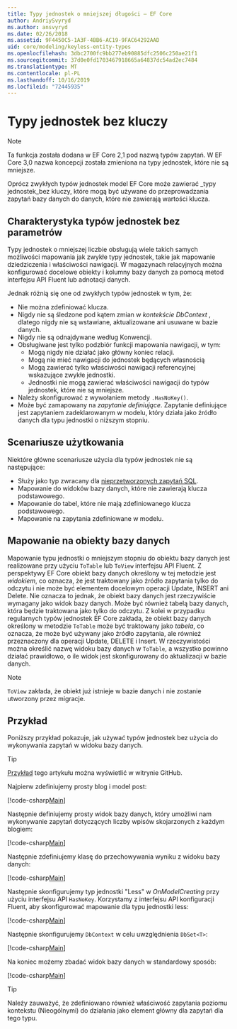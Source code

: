 ```yaml
---
title: Typy jednostek o mniejszej długości — EF Core
author: AndriySvyryd
ms.author: ansvyryd
ms.date: 02/26/2018
ms.assetid: 9F4450C5-1A3F-4BB6-AC19-9FAC64292AAD
uid: core/modeling/keyless-entity-types
ms.openlocfilehash: 3dbc2700fc9bb277eb90885dfc2506c250ae21f1
ms.sourcegitcommit: 37d0e0fd1703467918665a64837dc54ad2ec7484
ms.translationtype: MT
ms.contentlocale: pl-PL
ms.lasthandoff: 10/16/2019
ms.locfileid: "72445935"
---
```

# <a name="keyless-entity-types"></a>Typy jednostek bez kluczy

> [!NOTE]
> Ta funkcja została dodana w EF Core 2,1 pod nazwą typów zapytań. W EF Core 3,0 nazwa koncepcji została zmieniona na typy jednostek, które nie są mniejsze.

Oprócz zwykłych typów jednostek model EF Core może zawierać _typy jednostek_bez kluczy, które mogą być używane do przeprowadzania zapytań bazy danych do danych, które nie zawierają wartości klucza.

## <a name="keyless-entity-types-characteristics"></a>Charakterystyka typów jednostek bez parametrów

Typy jednostek o mniejszej liczbie obsługują wiele takich samych możliwości mapowania jak zwykłe typy jednostek, takie jak mapowanie dziedziczenia i właściwości nawigacji. W magazynach relacyjnych można konfigurować docelowe obiekty i kolumny bazy danych za pomocą metod interfejsu API Fluent lub adnotacji danych.

Jednak różnią się one od zwykłych typów jednostek w tym, że:

- Nie można zdefiniować klucza.
- Nigdy nie są śledzone pod kątem zmian w _kontekście DbContext_ , dlatego nigdy nie są wstawiane, aktualizowane ani usuwane w bazie danych.
- Nigdy nie są odnajdywane według Konwencji.
- Obsługiwane jest tylko podzbiór funkcji mapowania nawigacji, w tym:
  - Mogą nigdy nie działać jako główny koniec relacji.
  - Mogą nie mieć nawigacji do jednostek będących własnością
  - Mogą zawierać tylko właściwości nawigacji referencyjnej wskazujące zwykłe jednostki.
  - Jednostki nie mogą zawierać właściwości nawigacji do typów jednostek, które nie są mniejsze.
- Należy skonfigurować z wywołaniem metody `.HasNoKey()`.
- Może być zamapowany na _zapytanie definiujące_. Zapytanie definiujące jest zapytaniem zadeklarowanym w modelu, który działa jako źródło danych dla typu jednostki o niższym stopniu.

## <a name="usage-scenarios"></a>Scenariusze użytkowania

Niektóre główne scenariusze użycia dla typów jednostek nie są następujące:

- Służy jako typ zwracany dla [nieprzetworzonych zapytań SQL](xref:core/querying/raw-sql).
- Mapowanie do widoków bazy danych, które nie zawierają klucza podstawowego.
- Mapowanie do tabel, które nie mają zdefiniowanego klucza podstawowego.
- Mapowanie na zapytania zdefiniowane w modelu.

## <a name="mapping-to-database-objects"></a>Mapowanie na obiekty bazy danych

Mapowanie typu jednostki o mniejszym stopniu do obiektu bazy danych jest realizowane przy użyciu `ToTable` lub `ToView` interfejsu API Fluent. Z perspektywy EF Core obiekt bazy danych określony w tej metodzie jest _widokiem_, co oznacza, że jest traktowany jako źródło zapytania tylko do odczytu i nie może być elementem docelowym operacji Update, INSERT ani Delete. Nie oznacza to jednak, że obiekt bazy danych jest rzeczywiście wymagany jako widok bazy danych. Może być również tabelą bazy danych, która będzie traktowana jako tylko do odczytu. Z kolei w przypadku regularnych typów jednostek EF Core zakłada, że obiekt bazy danych określony w metodzie `ToTable` może być traktowany jako _tabela_, co oznacza, że może być używany jako źródło zapytania, ale również przeznaczony dla operacji Update, DELETE i Insert. W rzeczywistości można określić nazwę widoku bazy danych w `ToTable`, a wszystko powinno działać prawidłowo, o ile widok jest skonfigurowany do aktualizacji w bazie danych.

> [!NOTE]
> `ToView` zakłada, że obiekt już istnieje w bazie danych i nie zostanie utworzony przez migracje.

## <a name="example"></a>Przykład

Poniższy przykład pokazuje, jak używać typów jednostek bez użycia do wykonywania zapytań w widoku bazy danych.

> [!TIP]
> [Przykład](https://github.com/aspnet/EntityFramework.Docs/tree/master/samples/core/KeylessEntityTypes) tego artykułu można wyświetlić w witrynie GitHub.

Najpierw zdefiniujemy prosty blog i model post:

[!code-csharp[Main](../../../samples/core/KeylessEntityTypes/Program.cs#Entities)]

Następnie definiujemy prosty widok bazy danych, który umożliwi nam wykonywanie zapytań dotyczących liczby wpisów skojarzonych z każdym blogiem:

[!code-csharp[Main](../../../samples/core/KeylessEntityTypes/Program.cs#View)]

Następnie zdefiniujemy klasę do przechowywania wyniku z widoku bazy danych:

[!code-csharp[Main](../../../samples/core/KeylessEntityTypes/Program.cs#KeylessEntityType)]

Następnie skonfigurujemy typ jednostki "Less" w _OnModelCreating_ przy użyciu interfejsu API `HasNoKey`.
Korzystamy z interfejsu API konfiguracji Fluent, aby skonfigurować mapowanie dla typu jednostki less:

[!code-csharp[Main](../../../samples/core/KeylessEntityTypes/Program.cs#Configuration)]

Następnie skonfigurujemy `DbContext` w celu uwzględnienia `DbSet<T>`:

[!code-csharp[Main](../../../samples/core/KeylessEntityTypes/Program.cs#DbSet)]

Na koniec możemy zbadać widok bazy danych w standardowy sposób:

[!code-csharp[Main](../../../samples/core/KeylessEntityTypes/Program.cs#Query)]

> [!TIP]
> Należy zauważyć, że zdefiniowano również właściwość zapytania poziomu kontekstu (Nieogólnymi) do działania jako element główny dla zapytań dla tego typu.
